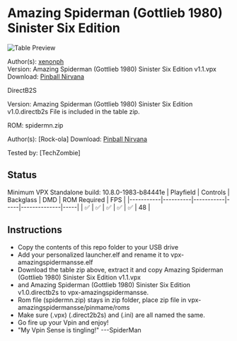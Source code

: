 # Amazing Spiderman (Gottlieb 1980) Sinister Six Edition

![Table Preview](https://pinballnirvana.com/forums/attachments/0screenshot-dt-png.43242/)

Author(s): [xenonph](https://www.vpforums.org/index.php?showuser=14100)  
Version:  Amazing Spiderman (Gottlieb 1980) Sinister Six Edition v1.1.vpx
Download:  [Pinball Nirvana](https://pinballnirvana.com/forums/resources/amazing-spiderman-gottlieb-1980-sinister-six-edition.8400/)

DirectB2S

Version: Amazing Spiderman (Gottlieb 1980) Sinister Six Edition v1.0.directb2s 
File is included in the table zip.

ROM: spidermn.zip

Author(s): [Rock-ola]
Download:  [Pinball Nirvana](https://pinballnirvana.com/forums/resources/spidermn.2352/)

Tested by:
[TechZombie]

## Status 

Minimum VPX Standalone build: 10.8.0-1983-b84441e
| Playfield | Controls | Backglass | DMD | ROM Required | FPS | 
|-----------|----------|-----------|-----|--------------|-----|
| :white_check_mark: | :white_check_mark: | :white_check_mark: | :white_check_mark: | :white_check_mark: | 48 |

## Instructions

- Copy the contents of this repo folder to your USB drive
- Add your personalized launcher.elf and rename it to vpx-amazingspidermansse.elf
- Download the table zip above, extract it and copy Amazing Spiderman (Gottlieb 1980) Sinister Six Edition v1.1.vpx
- and Amazing Spiderman (Gottlieb 1980) Sinister Six Edition v1.0.directb2s to vpx-amazingspidermansse.
- Rom file (spidermn.zip) stays in zip folder, place zip file in vpx-amazingspidermansse/pinmame/roms
- Make sure (.vpx) (.direct2b2s) and (.ini) are all named the same. 
- Go fire up your Vpin and enjoy!
- "My Vpin Sense is tingling!" ---SpiderMan